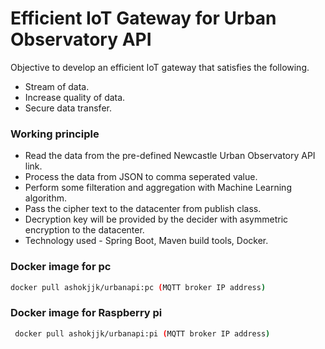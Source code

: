 # Efficient IoT Gateway for Urban Observatory API

Objective to develop an efficient IoT gateway that satisfies the following.
- Stream of data.
- Increase quality of data.
- Secure data transfer.

### Working principle
- Read the data from the pre-defined Newcastle Urban Observatory API link.
- Process the data from JSON to comma seperated value.
- Perform some filteration and aggregation with Machine Learning algorithm.
- Pass the cipher text to the datacenter from publish class.
- Decryption key will be provided by the decider with asymmetric encryption to the datacenter.
- Technology used - Spring Boot, Maven build tools, Docker.

### Docker image for pc
```bash
docker pull ashokjjk/urbanapi:pc (MQTT broker IP address)
```
### Docker image for Raspberry pi
```bash
 docker pull ashokjjk/urbanapi:pi (MQTT broker IP address)
```